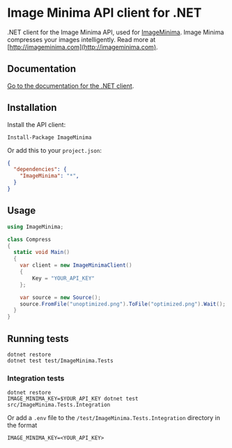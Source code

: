 # Image Minima API client for .NET

.NET client for the Image Minima API, used for [ImageMinima](https://imageminima.com). Image Minima compresses your images intelligently. Read more at [http://imageminima.com](http://imageminima.com).

## Documentation

[Go to the documentation for the .NET client](https://imageminima.com/developers/reference/dotnet).

## Installation

Install the API client:

```
Install-Package ImageMinima
```

Or add this to your `project.json`:

```json
{
  "dependencies": {
    "ImageMinima": "*",
  }
}
```

## Usage

```csharp
using ImageMinima;

class Compress
{
  static void Main()
  {
    var client = new ImageMinimaClient()
    {
        Key = "YOUR_API_KEY"
    };

    var source = new Source();
    source.FromFile("unoptimized.png").ToFile("optimized.png").Wait();
  }
}
```

## Running tests

```
dotnet restore
dotnet test test/ImageMinima.Tests
```

### Integration tests

```
dotnet restore
IMAGE_MINIMA_KEY=$YOUR_API_KEY dotnet test src/ImageMinima.Tests.Integration
```
Or add a `.env` file to the `/test/ImageMinima.Tests.Integration` directory in the format
```
IMAGE_MINIMA_KEY=<YOUR_API_KEY>
```